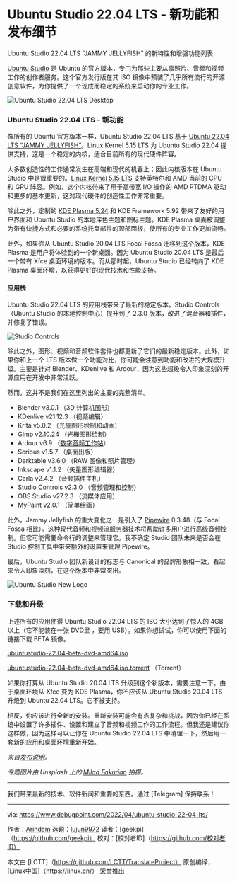 [#]: subject: "Ubuntu Studio 22.04 LTS – New Features and Release Details"
[#]: via: "https://www.debugpoint.com/2022/04/ubuntu-studio-22-04-lts/"
[#]: author: "Arindam https://www.debugpoint.com/author/admin1/"
[#]: collector: "lujun9972"
[#]: translator: "geekpi"
[#]: reviewer: " "
[#]: publisher: " "
[#]: url: " "

Ubuntu Studio 22.04 LTS - 新功能和发布细节
======
Ubuntu Studio 22.04 LTS “JAMMY JELLYFISH” 的新特性和增强功能列表

[Ubuntu Studio][1] 是 Ubuntu 的官方版本，专门为那些主要从事照片、音频和视频工作的创作者服务。这个官方发行版在其 ISO 镜像中预装了几乎所有流行的开源创意软件，为你提供了一个现成而稳定的系统来启动你的专业工作。

![Ubuntu Studio 22.04 LTS Desktop][2]

### Ubuntu Studio 22.04 LTS - 新功能

像所有的 Ubuntu 官方版本一样，Ubuntu Studio 22.04 LTS 基于 [Ubuntu 22.04 LTS “JAMMY JELLYFISH”][3]。Linux Kernel 5.15 LTS 为 Ubuntu Studio 22.04 提供支持，这是一个稳定的内核，适合目前所有的现代硬件阵容。

大多数创造性的工作通常发生在高端和现代的机器上；因此内核版本在 Ubuntu Studio 中是很重要的。[Linux Kernel 5.15 LTS][4] 支持英特尔和 AMD 当前的 CPU 和 GPU 阵容。例如，这个内核带来了用于高带宽 I/O 操作的 AMD PTDMA 驱动和更多的基本更新，这对现代硬件的创造性工作非常重要。

除此之外，定制的 [KDE Plasma 5.24][5] 和 KDE Framework 5.92 带来了友好的用户界面和 Ubuntu Studio 的本地深色主题和图标主题。KDE Plasma 桌面被调整为带有快捷方式和必要的系统托盘部件的顶部面板，使所有的专业工作更加流畅。

此外，如果你从 Ubuntu Studio 20.04 LTS Focal Fossa 迁移到这个版本，KDE Plasma 是用户将体验到的一个新桌面。因为 Ubuntu Studio 20.04 LTS 是最后一个带有 Xfce 桌面环境的版本。而从那时起，Ubuntu Studio 已经转向了 KDE Plasma 桌面环境，以获得更好的现代技术和性能支持。

#### 应用栈

Ubuntu Studio 22.04 LTS 的应用栈带来了最新的稳定版本。Studio Controls（Ubuntu Studio 的本地控制中心）提升到了 2.3.0 版本，改进了混音器和插件，并修复了错误。

![Studio Controls][6]

除此之外，图形、视频和音频软件套件也都更新了它们的最新稳定版本。此外，如果你和上一个 LTS 版本做一个功能对比，你可能会注意到功能和改进的大规模升级。主要是针对 Blender、KDenlive 和 Ardour，因为这些超级令人印象深刻的开源应用在开发中非常活跃。

然而，这并不是我们在这里列出的主要的完整清单。

  * Blender v3.0.1 （3D 计算机图形）
  * KDenlive v21.12.3 （视频编辑）
  * Krita v5.0.2 （光栅图形绘制和动画）
  * Gimp v2.10.24 （光栅图形绘制）
  * Ardour v6.9 （[数字音频工作站][8]）
  * Scribus v1.5.7 （桌面出版）
  * Darktable v3.6.0 （RAW 图像和照片管理）
  * Inkscape v1.1.2 （矢量图形编辑器）
  * Carla v2.4.2 （音频插件主机）
  * Studio Controls v2.3.0 （音频管理和控制）
  * OBS Studio v27.2.3 （流媒体应用）
  * MyPaint v2.0.1 （简单绘画）



此外，Jammy Jellyfish 的重大变化之一是引入了 [Pipewire][9] 0.3.48（与 Focal Fossa 相比）。这种现代音频和视频流服务器技术将帮助许多用户进行高级音频控制。但它可能需要命令行的调整来管理它。我不确定 Studio 团队未来是否会在 Studio 控制工具中带来额外的设置来管理 Pipewire。

最后，Ubuntu Studio 团队新设计的标志与 Canonical 的品牌形象相一致，看起来令人印象深刻，在这个版本中非常突出。

![Ubuntu Studio New Logo][10]

### 下载和升级

上述所有的应用使得 Ubuntu Studio 22.04 LTS 的 ISO 大小达到了惊人的 4GB 以上（它不能装在一张 DVD里 ，要用 USB）。如果你想试试，你可以使用下面的链接下载 BETA 镜像。

[ubuntustudio-22.04-beta-dvd-amd64.iso][11]

[ubuntustudio-22.04-beta-dvd-amd64.iso.torrent][12] （Torrent）

如果你打算从 Ubuntu Studio 20.04 LTS 升级到这个新版本，需要注意一下。由于桌面环境从 Xfce 变为 KDE Plasma，你不应该从 Ubuntu Studio 20.04 LTS 升级到 Ubuntu 22.04 LTS。它不被支持。

相反，你应该进行全新的安装。重新安装可能会有点复杂和挑战，因为你已经在系统中设置了许多插件、设置和建立了音频和视频工作的工作流程。但我还是建议你这样做，因为这样可以让你在 Ubuntu Studio 22.04 LTS 中清理一下，然后用一套新的应用和桌面环境重新开始。

_来自[发布说明][13]。_

_专题图片由 Unsplash 上的 [Milad Fakurian][14] 拍摄。_


* * *

我们带来最新的技术、软件新闻和重要的东西。通过 [Telegram] 保持联系！

--------------------------------------------------------------------------------

via: https://www.debugpoint.com/2022/04/ubuntu-studio-22-04-lts/

作者：[Arindam][a]
选题：[lujun9972][b]
译者：[geekpi]（https://github.com/geekpi）
校对：[校对者ID]（https://github.com/校对者ID）

本文由 [LCTT]（https://github.com/LCTT/TranslateProject） 原创编译，[Linux中国]（https://linux.cn/） 荣誉推出

[a]: https://www.debugpoint.com/author/admin1/
[b]: https://github.com/lujun9972
[1]: https://ubuntustudio.org/
[2]: https://www.debugpoint.com/wp-content/uploads/2022/04/Ubuntu-Studio-22.04-LTS-Desktop-1024x631.jpg
[3]: https://www.debugpoint.com/2022/01/ubuntu-22-04-lts/
[4]: https://www.debugpoint.com/2021/11/linux-kernel-5-15/
[5]: https://www.debugpoint.com/2022/03/kde-plasma-5-24-review/
[6]: https://www.debugpoint.com/wp-content/uploads/2022/04/Studio-Controls-1024x453.jpg
[8]: https://www.debugpoint.com/2018/08/3-best-daw-digital-audio-workstation-apps-ubuntu-linux/
[9]: https://gitlab.freedesktop.org/pipewire/pipewire
[10]: https://www.debugpoint.com/wp-content/uploads/2022/04/Ubuntu-Studio-New-Logo.jpg
[11]: https://cdimage.ubuntu.com/ubuntustudio/releases/22.04/beta/ubuntustudio-22.04-beta-dvd-amd64.iso
[12]: https://cdimage.ubuntu.com/ubuntustudio/releases/22.04/beta/ubuntustudio-22.04-beta-dvd-amd64.iso.torrent
[13]: https://ubuntustudio.org/ubuntu-studio-22-04-lts-release-notes/
[14]: https://unsplash.com/@fakurian
[15]: https://t.me/debugpoint
[16]: https://twitter.com/DebugPoint
[17]: https://www.youtube.com/c/debugpoint?sub_confirmation=1
[18]: https://facebook.com/DebugPoint
